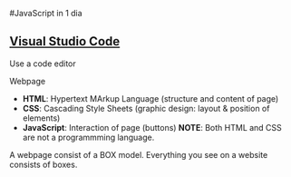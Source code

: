 #JavaScript in 1 dia

## [Visual Studio Code](https://code.visualstudio.com/)
Use a code editor

Webpage
- __HTML__: Hypertext MArkup Language (structure and content of page)
- __CSS__: Cascading Style Sheets (graphic design: layout & position of elements)
- __JavaScript__: Interaction of page (buttons)
__NOTE__: Both HTML and CSS are not a programmming language.

A webpage consist of a BOX model. 
Everything you see on a website consists of boxes.
